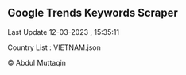 

## Google Trends Keywords Scraper 
 
Last Update 12-03-2023 , 15:35:11

Country List :
VIETNAM.json



© Abdul Muttaqin 
